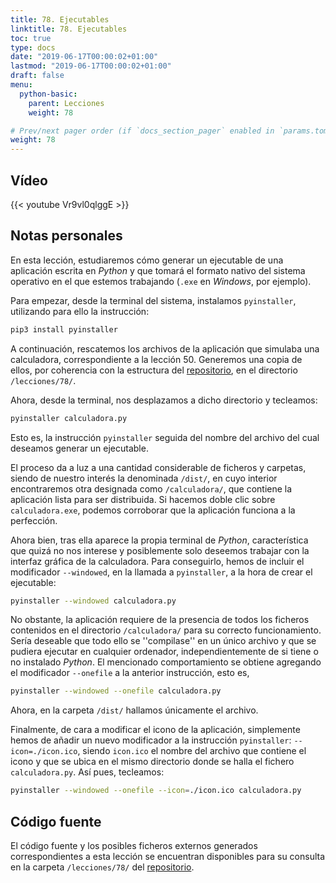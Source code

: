 ```yaml
---
title: 78. Ejecutables
linktitle: 78. Ejecutables
toc: true
type: docs
date: "2019-06-17T00:00:02+01:00"
lastmod: "2019-06-17T00:00:02+01:00"
draft: false
menu:
  python-basic:
    parent: Lecciones
    weight: 78

# Prev/next pager order (if `docs_section_pager` enabled in `params.toml`)
weight: 78
---
```


## Vídeo

{{< youtube Vr9vl0qlggE >}}

## Notas personales

En esta lección, estudiaremos cómo generar un ejecutable de una aplicación escrita en *Python* y que tomará el formato nativo del sistema operativo en el que estemos trabajando (`.exe` en *Windows*, por ejemplo).

Para empezar, desde la terminal del sistema, instalamos `pyinstaller`, utilizando para ello la instrucción:

```bash
pip3 install pyinstaller
```

A continuación, rescatemos los archivos de la aplicación que simulaba una calculadora, correspondiente a la lección 50. Generemos una copia de ellos, por coherencia con la estructura del [repositorio](https://github.com/ImAlexisSaez/curso-python-desde-0), en el directorio `/lecciones/78/`.

Ahora, desde la terminal, nos desplazamos a dicho directorio y tecleamos:

```bash
pyinstaller calculadora.py
```

Esto es, la instrucción `pyinstaller` seguida del nombre del archivo del cual deseamos generar un ejecutable. 

El proceso da a luz a una cantidad considerable de ficheros y carpetas, siendo de nuestro interés la denominada `/dist/`, en cuyo interior encontraremos otra designada como `/calculadora/`, que contiene la aplicación lista para ser distribuida. Si hacemos doble clic sobre `calculadora.exe`, podemos corroborar que la aplicación funciona a la perfección.

Ahora bien, tras ella aparece la propia terminal de *Python*, característica que quizá no nos interese y posiblemente solo deseemos trabajar con la interfaz gráfica de la calculadora. Para conseguirlo, hemos de incluir el modificador `--windowed`, en la llamada a `pyinstaller`, a la hora de crear el ejecutable:

```bash
pyinstaller --windowed calculadora.py
```

No obstante, la aplicación requiere de la presencia de todos los ficheros contenidos en el directorio `/calculadora/` para su correcto funcionamiento. Sería deseable que todo ello se ''compilase'' en un único archivo y que se pudiera ejecutar en cualquier ordenador, independientemente de si tiene o no instalado *Python*. El mencionado comportamiento se obtiene agregando el modificador `--onefile` a la anterior instrucción, esto es,

```bash
pyinstaller --windowed --onefile calculadora.py
```

Ahora, en la carpeta `/dist/` hallamos únicamente el archivo.

Finalmente, de cara a modificar el icono de la aplicación, simplemente hemos de añadir un nuevo modificador a la instrucción `pyinstaller`: `--icon=./icon.ico`, siendo `icon.ico` el nombre del archivo que contiene el icono y que se ubica en el mismo directorio donde se halla el fichero `calculadora.py`. Así pues, tecleamos:

```bash
pyinstaller --windowed --onefile --icon=./icon.ico calculadora.py
```

## Código fuente

El código fuente y los posibles ficheros externos generados correspondientes a esta lección se encuentran disponibles para su consulta en la carpeta `/lecciones/78/` del [repositorio](https://github.com/ImAlexisSaez/curso-python-desde-0).

